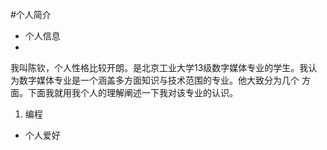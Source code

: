 #个人简介
* 个人信息
* 
我叫陈钦，个人性格比较开朗。是北京工业大学13级数字媒体专业的学生。我认为数字媒体专业是一个涵盖多方面知识与技术范围的专业。他大致分为几个
方面。下面我就用我个人的理解阐述一下我对该专业的认识。

1. 编程
* 个人爱好
